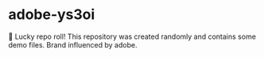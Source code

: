 ﻿# adobe-ys3oi

🎲 Lucky repo roll!
This repository was created randomly and contains some demo files.
Brand influenced by adobe.
